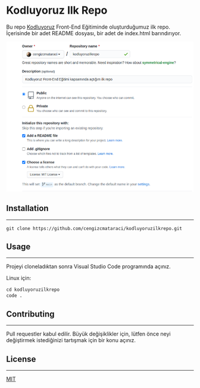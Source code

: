 # Kodluyoruz Ilk Repo
 Bu repo [Kodluyoruz](https://www.kodluyoruz.org/) Front-End Eğitiminde oluşturduğumuz ilk repo. İçerisinde bir adet README dosyası, bir adet de index.html barındırıyor.

![resim](https://github.com/metepukkada/kodluyoruzilkrepo/blob/main/github.png?raw=true) 
## Installation
---
````
git clone https://github.com/cengizcmataraci/kodluyoruzilkrepo.git
````
## Usage
----
Projeyi cloneladıktan sonra Visual Studio Code programında açınız.

Linux için:
````
cd kodluyoruzilkrepo
code .
````
## Contributing
---
Pull requestler kabul edilir. Büyük değişiklikler için, lütfen önce neyi değiştirmek istediğinizi tartışmak için bir konu açınız.
## License
---
[MIT](https://choosealicense.com/licenses/mit/)